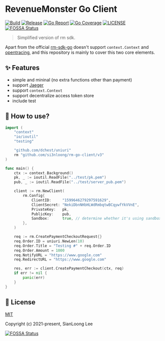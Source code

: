# RevenueMonster Go Client

[![Build](https://github.com/si3nloong/rm-go-client/workflows/Test/badge.svg?branch=main)](https://github.com/si3nloong/rm-go-client/actions?query=workflow%3Atest)
[![Release](https://img.shields.io/github/v/tag/si3nloong/rm-go-client)](https://github.com/si3nloong/rm-go-client/releases)
[![Go Report](https://goreportcard.com/badge/github.com/si3nloong/rm-go-client)](https://goreportcard.com/report/github.com/si3nloong/rm-go-client)
[![Go Coverage](https://codecov.io/gh/si3nloong/rm-go-client/branch/main/graph/badge.svg)](https://codecov.io/gh/si3nloong/rm-go-client)
[![LICENSE](https://img.shields.io/github/license/si3nloong/rm-go-client)](https://github.com/si3nloong/rm-go-client/blob/main/LICENSE)
[![FOSSA Status](https://app.fossa.com/api/projects/git%2Bgithub.com%2Fsi3nloong%2Frm-go-client.svg?type=shield)](https://app.fossa.com/projects/git%2Bgithub.com%2Fsi3nloong%2Frm-go-client?ref=badge_shield)

> Simplified version of rm sdk.

Apart from the official [rm-sdk-go](https://github.com/RevenueMonster/rm-sdk-go) doesn't support `context.Context` and [opentracing](https://github.com/opentracing/opentracing-go), and this repository is mainly to cover this two core elements.

## ✨ Features

- simple and mininal (no extra functions other than payment)
- support [Jaeger](https://www.jaegertracing.io/)
- support `context.Context`
- support decentralize access token store
- include test

## 📝 How to use?

```go
import (
	"context"
	"io/ioutil"
	"testing"

	"github.com/dchest/uniuri"
	rm "github.com/si3nloong/rm-go-client/v3"
)

func main() {
    ctx := context.Background()
    pk, _ := ioutil.ReadFile("../test/pk.pem")
    pub, _ := ioutil.ReadFile("../test/server_pub.pem")

    client := rm.NewClient(
		rm.Config{
			ClientID:     "1599646279297591629",
			ClientSecret: "NekiDbnNHbHLWdRmbqtwBCqywfYkVVnE",
			PrivateKey:   pk,
			PublicKey:    pub,
			Sandbox:      true, // determine whether it's using sandbox environment
		},
    )

    req := rm.CreatePaymentCheckoutRequest{}
    req.Order.ID = uniuri.NewLen(10)
    req.Order.Title = "Testing #" + req.Order.ID
    req.Order.Amount = 1000
    req.NotifyURL = "https://www.google.com"
    req.RedirectURL = "https://www.google.com"

    res, err := client.CreatePaymentCheckout(ctx, req)
    if err != nil {
        panic(err)
    }
}
```

## 📄 License

[MIT](https://github.com/si3nloong/rm-go-client/blob/main/LICENSE)

Copyright (c) 2021-present, SianLoong Lee

[![FOSSA Status](https://app.fossa.com/api/projects/git%2Bgithub.com%2Fsi3nloong%2Frm-go-client.svg?type=large)](https://app.fossa.com/projects/git%2Bgithub.com%2Fsi3nloong%2Frm-go-client?ref=badge_large)